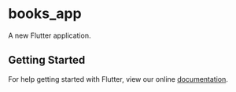 # books_app

A new Flutter application.

## Getting Started

For help getting started with Flutter, view our online
[documentation](https://flutter.io/).
